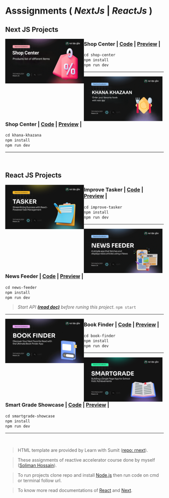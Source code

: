 # Asssignments ( _NextJs_ | _ReactJs_ )

## Next JS Projects

<img src="https://raw.githubusercontent.com/solimanhossain/reactive-accelerator-assignments/main/preview/shop-center.png?raw=true" alt="shop-center" width="250" align="left"/>

### Shop Center | [Code](https://github.com/solimanhossain/reactive-accelerator-assignments/shop-center) | [Preview](https://solimanhossain-assignment-6-shop-center.vercel.app/) |

```
cd shop-center
npm install
npm run dev
```

---

<img src="https://raw.githubusercontent.com/solimanhossain/reactive-accelerator-assignments/main/preview/khana-khazana.png?raw=true" alt="khana-khazana" width="250" align="left"/>

### Shop Center | [Code](https://github.com/solimanhossain/reactive-accelerator-assignments/khana-khazana) | [Preview](https://solimanhossain-assignment-8-khana-khazana.vercel.app/) |

```
cd khana-khazana
npm install
npm run dev
```

---

<br>

## React JS Projects

<img src="https://raw.githubusercontent.com/solimanhossain/reactive-accelerator-assignments/main/preview/improve-tasker.png?raw=true" alt="improve-tasker" width="250" align="left"/>

### Improve Tasker | [Code](https://github.com/solimanhossain/reactive-accelerator-assignments/improve-tasker) | [Preview](https://solimanhossain-assignment-3-improve-tasker.vercel.app/) |

```
cd improve-tasker
npm install
npm run dev
```

---

<img src="https://raw.githubusercontent.com/solimanhossain/reactive-accelerator-assignments/main/preview/news-feeder.png?raw=true" alt="news-feeder" width="250" align="left"/>

### News Feeder | [Code](https://github.com/solimanhossain/reactive-accelerator-assignments/news-feeder) | [Preview](https://solimanhossain-assignment-4-news-feeder.vercel.app/) |

```
cd news-feeder
npm install
npm run dev
```

> _Start API ***[(read doc)](https://github.com/Learn-with-Sumit/rnext/tree/assignment-4/api)*** before runing this project_. `npm start`

---

<img src="https://raw.githubusercontent.com/solimanhossain/reactive-accelerator-assignments/main/preview/book-finder.png?raw=true" alt="book-finder" width="250" align="left"/>

### Book Finder | [Code](https://github.com/solimanhossain/reactive-accelerator-assignments/book-finder) | [Preview](https://solimanhossain-assignment-2-book-finder-app.vercel.app/) |

```
cd book-finder
npm install
npm run dev
```

---

<img src="https://raw.githubusercontent.com/solimanhossain/reactive-accelerator-assignments/main/preview/smart-grade.png?raw=true" alt="smartgrade-showcase" width="250" align="left"/>

### Smart Grade Showcase | [Code](https://github.com/solimanhossain/reactive-accelerator-assignments/smartgrade-showcase) | [Preview](https://solimanhossain-assignment-1-smartgrade-showcase.vercel.app/) |

```
cd smartgrade-showcase
npm install
npm run dev
```

---

<br>

> HTML template are provided by Learn with Sumit ([repo: rnext](https://github.com/Learn-with-Sumit/rnext/)).

> These assignments of reactive accelerator course done by myself ([Soliman Hossain](https://github.com/solimanhossain/)).

> To run projects clone repo and install [Node.js](https://nodejs.org/en/download/) then run code on cmd or terminal follow url.

> To know more read documentations of [React](https://react.dev/) and [Next](https://nextjs.org/).
